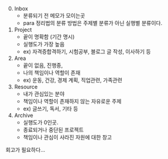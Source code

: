 

0. Inbox
	- 분류되기 전 메모가 모이는곳
	- para 정리법의 분류 방법은 주제별 분류가 아닌 실행별 분류이다.
1. Project
	- 끝이 명확함 (기간 명시)
	- 실행도가 가장 높음
	- ex) 자격증합격하기, 시험공부, 블로그 글 작성, 이사하기 등 
2. Area
	- 끝이 없음, 진행중,
	- 나의 책임이나 역할이 존재
	- ex) 운동, 건강, 경제 계획, 직업관련, 가족관련
3. Resource
	- 내가 관심있는 분야
	- 책임이나 역할이 존재하지 않는 자유로운 주제
	- ex) 글쓰기, 독서, 기타 등
4. Archive
	- 실행도가 0인곳.
	- 종료되거나 중단된 프로젝트
	- 책임이나 관심이 사라진 자원에 대한 창고


회고가 필요하다...